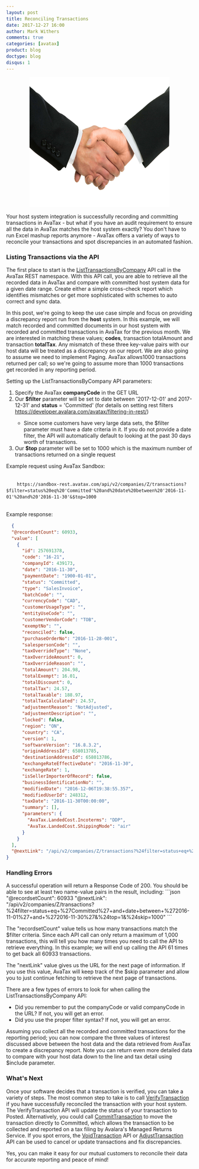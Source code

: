 ```yaml
---
layout: post
title: Reconciling Transactions
date: 2017-12-27 16:00
author: Mark Withers
comments: true
categories: [avatax]
product: blog
doctype: blog
disqus: 1
---
```


<center><img src="/images/reconciling.jpg" height="350" width="75%"/></center>

Your host system integration is successfully recording and committing transactions in AvaTax - but what if you have an audit requirement to ensure all the data in AvaTax matches the host system exactly?  You don't have to run Excel mashup reports anymore - AvaTax offers a variety of ways to reconcile your transactions and spot discrepancies in an automated fashion.  

<h3>Listing Transactions via the API</h3>

The first place to start is the <a href="/api-reference/avatax/rest/v2/methods/Transactions/ListTransactionsByCompany/">ListTransactionsByCompany</a> API call in the AvaTax REST namespace.  With this API call, you are able to retrieve all the recorded data in AvaTax and compare with committed host system data for a given date range.  Create either a simple cross-check report which identifies mismatches or get more sophisticated with schemes to auto correct and sync data.    

In this post, we're going to keep the use case simple and focus on providing a discrepancy report run from the <b>host</b> system.  In this example, we will match recorded and committed documents in our host system with recorded and committed transactions in AvaTax for the previous month.  We are interested in matching these values; <b>codes</b>, transaction totalAmount and transaction <b>totalTax</b>.  Any mismatch of these three key-value pairs with our host data will be treated as a discrepancy on our report.   We are also going to assume we need to implement Paging.  AvaTax allows1000 transactions returned per call; so we're going to assume more than 1000 transactions get recorded in any reporting period.  


Setting up the ListTransactionsByCompany API parameters:
<ol>
    <li>Specify the AvaTax <b>companyCode</b> in the GET URL</li>
    <li>Our <b>$filter</b> parameter will be set to date between '2017-12-01' and 2017-12-31'  and <b>status</b> = 'Committed' (for details on setting rest filters <a href=/avatax/filtering-in-rest/>https://developer.avalara.com/avatax/filtering-in-rest/</a>)</li>
        <ul><li>Since some customers have very large data sets, the $filter parameter must have a date criteria in it.  If you do not provide a date filter, the API will automatically default to looking at the past 30 days worth of transactions.</li></ul>
    <li>Our <b>$top</b> parameter will be set to 1000 which is the maximum number of transactions returned on a single request</li> 
</ol>

Example request using AvaTax Sandbox:
<div>
    <code>
    https://sandbox-rest.avatax.com/api/v2/companies/Z/transactions?$filter=status%20eq%20'Committed'%20and%20date%20between%20'2016-11-01'%20and%20'2016-11-30'&$top=1000
    </code>
</div>

Example response:
```json
  {
  "@recordsetCount": 60933,
  "value": [
    {
      "id": 257691378,
      "code": "16-21",
      "companyId": 439173,
      "date": "2016-11-30",
      "paymentDate": "1900-01-01",
      "status": "Committed",
      "type": "SalesInvoice",
      "batchCode": "",
      "currencyCode": "CAD",
      "customerUsageType": "",
      "entityUseCode": "",
      "customerVendorCode": "TOB",
      "exemptNo": "",
      "reconciled": false,
      "purchaseOrderNo": "2016-11-28-001",
      "salespersonCode": "",
      "taxOverrideType": "None",
      "taxOverrideAmount": 0,
      "taxOverrideReason": "",
      "totalAmount": 204.98,
      "totalExempt": 16.01,
      "totalDiscount": 0,
      "totalTax": 24.57,
      "totalTaxable": 188.97,
      "totalTaxCalculated": 24.57,
      "adjustmentReason": "NotAdjusted",
      "adjustmentDescription": "",
      "locked": false,
      "region": "ON",
      "country": "CA",
      "version": 1,
      "softwareVersion": "16.8.3.2",
      "originAddressId": 658013785,
      "destinationAddressId": 658013786,
      "exchangeRateEffectiveDate": "2016-11-30",
      "exchangeRate": 1,
      "isSellerImporterOfRecord": false,
      "businessIdentificationNo": "",
      "modifiedDate": "2016-12-06T19:38:55.357",
      "modifiedUserId": 248312,
      "taxDate": "2016-11-30T00:00:00",
      "summary": [],
      "parameters": {
        "AvaTax.LandedCost.Incoterms": "DDP",
        "AvaTax.LandedCost.ShippingMode": "air"
      }
    }
  ],
  "@nextLink": "/api/v2/companies/Z/transactions?%24filter=status+eq+%27Committed%27+and+date+between+%272016-11-01%27+and+%272016-11-30%27&%24top=1&%24skip=1000"
}
```

<h3>Handling Errors</h3>
A successful operation will return a Response Code of 200.  You should be able to see at least two name-value pairs in the result, including: 
```json
"@recordsetCount": 60933
"@nextLink": "/api/v2/companies/Z/transactions?%24filter=status+eq+%27Committed%27+and+date+between+%272016-11-01%27+and+%272016-11-30%27&%24top=1&%24skip=1000"
```

The "recordsetCount" value tells us how many transactions match the $filter criteria.  Since each API call can only return a maximum of 1,000 transactions, this will tell you how many times you need to call the API to retrieve everything.  In this example; we will end up calling the API 61 times to get back all 60933 transactions.

The "nextLink" value gives us the URL for the next page of information.  If you use this value, AvaTax will keep track of the $skip parameter and allow you to just continue fetching to retrieve the next page of transactions.

There are a few types of errors to look for when calling the ListTransactionsByCompany API:
<ul>
    <li>Did you remember to put the companyCode or valid companyCode in the URL?  If not, you will get an error.</li>
    <li>Did you use the proper filter syntax?  If not, you will get an error.</li>
</ul>

Assuming you collect all the recorded and committed transactions for the reporting period; you can now compare the three values of interest discussed above between the host data and the data retrieved from AvaTax to create a discrepancy report.  Note you can return even more detailed data to compare with your host data down to the line and tax detail using $include parameter.  

<h3>What's Next</h3>
Once your software decides that a transaction is verified, you can take a variety of steps.  The most common step to take is to call <a href="/api-reference/avatax/rest/v2/methods/Transactions/VerifyTransaction/">VerifyTransaction</a> if you have successfully reconciled the transaction with your host system.  The VerifyTransaction API will update the status of your transaction to Posted.  Alternatively, you could call <a href="/api-reference/avatax/rest/v2/methods/Transactions/CommitTransaction/">CommitTransaction</a> to move the transaction directly to Committed, which allows the transaction to be collected and reported on a tax filing by Avalara's Managed Returns Service.  If you spot errors, the <a href="/api-reference/avatax/rest/v2/methods/Transactions/VoidTransaction/">VoidTransaction</a> API or <a href="/api-reference/avatax/rest/v2/methods/Transactions/AdjustTransaction/">AdjustTransaction</a> API can be used to cancel or update transactions and fix discrepancies.

Yes, you can make it easy for our mutual customers to reconcile their data for accurate reporting and peace of mind!
